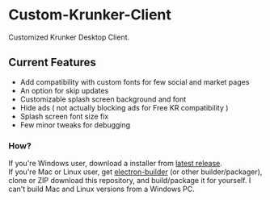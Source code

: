 # Custom-Krunker-Client
Customized Krunker Desktop Client.

## Current Features
- Add compatibility with custom fonts for few social and market pages
- An option for skip updates
- Customizable splash screen background and font
- Hide ads ( not actually blocking ads for Free KR compatibility )
- Splash screen font size fix
- Few minor tweaks for debugging

### How?
If you're Windows user, download a installer from [latest release](https://github.com/Mixaz017/Custom-Krunker-Client/releases/latest).  
If you're Mac or Linux user, get [electron-builder](https://www.electron.build/) (or other builder/packager), clone or ZIP download this repository, and build/package it for yourself. I can't build Mac and Linux versions from a Windows PC.
